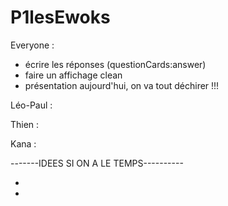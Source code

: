 # P1lesEwoks

Everyone :

- écrire les réponses (questionCards:answer)
- faire un affichage clean
- présentation aujourd'hui, on va tout déchirer !!!

Léo-Paul :

Thien :

Kana :


-------IDEES SI ON A LE TEMPS----------

-
-
